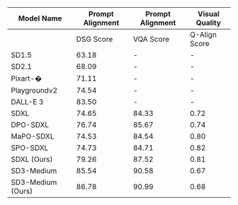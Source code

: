 | Model Name | Prompt Alignment | Prompt Alignment | Visual Quality |
| --- | --- | --- | --- |
|  | DSG Score | VQA Score | Q-Align Score |
| SD1.5 | 63.18 | - | - |
| SD2.1 | 68.09 | - | - |
| Pixart-� | 71.11 | - | - |
| Playgroundv2 | 74.54 | - | - |
| DALL-E 3 | 83.50 | - | - |
| SDXL | 74.65 | 84.33 | 0.72 |
| DPO-SDXL | 76.74 | 85.67 | 0.74 |
| MaPO-SDXL | 74.53 | 84.54 | 0.80 |
| SPO-SDXL | 74.73 | 84.71 | 0.82 |
| SDXL (Ours) | 79.26 | 87.52 | 0.81 |
| SD3-Medium | 85.54 | 90.58 | 0.67 |
| SD3-Medium (Ours) | 86.78 | 90.99 | 0.68 |
